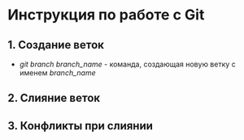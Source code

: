 # Инструкция по работе с Git

## 1. Создание веток

* *git branch branch_name* -  команда,  создающая  новую  ветку с именем *branch_name*

## 2. Слияние веток

## 3. Конфликты при слиянии